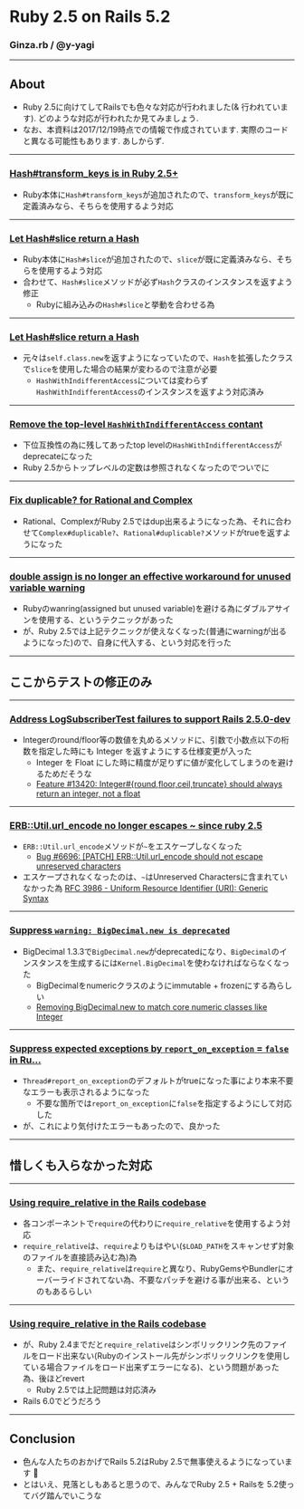 # Ruby 2.5 on Rails 5.2

### Ginza.rb / @y-yagi

---

## About

* Ruby 2.5に向けてしてRailsでも色々な対応が行われました(& 行われています). どのような対応が行われたか見てみましょう.
* なお、本資料は2017/12/19時点での情報で作成されています. 実際のコードと異なる可能性もあります. あしからず.

---

### [Hash#transform_keys is in Ruby 2.5+](https://github.com/rails/rails/commit/f213e926892020f9ab6c8974612c59e2ba959253)

* Ruby本体に`Hash#transform_keys`が追加されたので、`transform_keys`が既に定義済みなら、そちらを使用するよう対応

---

### [Let Hash#slice return a Hash](https://github.com/rails/rails/commit/01ae39660243bc5f0a986e20f9c9bff312b1b5f8)

* Ruby本体に`Hash#slice`が追加されたので、`slice`が既に定義済みなら、そちらを使用するよう対応
* 合わせて、`Hash#slice`メソッドが必ず`Hash`クラスのインスタンスを返すよう修正
  * Rubyに組み込みの`Hash#slice`と挙動を合わせる為

---

### [Let Hash#slice return a Hash](https://github.com/rails/rails/commit/01ae39660243bc5f0a986e20f9c9bff312b1b5f8)

* 元々は`self.class.new`を返すようになっていたので、`Hash`を拡張したクラスで`slice`を使用した場合の結果が変わるので注意が必要
  * `HashWithIndifferentAccess`については変わらず`HashWithIndifferentAccess`のインスタンスを返すよう対応済み

---

### [Remove the top-level `HashWithIndifferentAccess` contant](https://github.com/rails/rails/pull/27925)

* 下位互換性の為に残してあったtop levelの`HashWithIndifferentAccess`がdeprecateになった
* Ruby 2.5からトップレベルの定数は参照されなくなったのでついでに

---

### [Fix duplicable? for Rational and Complex](https://github.com/rails/rails/commit/7045e03dee2cda9af65bc8e51bddab79599f44cd)

* Rational、ComplexがRuby 2.5ではdup出来るようになった為、それに合わせて`Complex#duplicable?`、`Rational#duplicable?`メソッドがtrueを返すようになった

---

### [double assign is no longer an effective workaround for unused variable warning](https://github.com/rails/rails/commit/61f92f8bc5fa0b486fc56f249fa23f1102e79759)

* Rubyのwanring(assigned but unused variable)を避ける為にダブルアサインを使用する、というテクニックがあった
* が、Ruby 2.5では上記テクニックが使えなくなった(普通にwarningが出るようになった)ので、自身に代入する、という対応を行った

---

## ここからテストの修正のみ

---

### [Address LogSubscriberTest failures to support Rails 2.5.0-dev](https://github.com/rails/rails/pull/29089)

* Integerのround/floor等の数値を丸めるメソッドに、引数で小数点以下の桁数を指定した時にも Integer を返すようにする仕様変更が入った
  * Integer を Float にした時に精度が足りずに値が変化してしまうのを避けるためだそうな
  * [Feature \#13420: Integer\#\{round,floor,ceil,truncate\} should always return an integer, not a float](https://bugs.ruby-lang.org/issues/13420)

---

### [ERB::Util.url_encode no longer escapes ~ since ruby 2.5](https://github.com/rails/rails/commit/f8b5b4af843cb3107071c7d9fdc0d76bb43c47d6)

* `ERB::Util.url_encode`メソッドが`~`をエスケープしなくなった
  * [Bug \#6696: \[PATCH\] ERB::Util\.url\_encode should not escape unreserved characters](https://bugs.ruby-lang.org/issues/6696)
* エスケープされなくなったのは、`~`はUnreserved Charactersに含まれていなかった為
  [RFC 3986 \- Uniform Resource Identifier \(URI\): Generic Syntax](https://tools.ietf.org/html/rfc3986#section-2.3)

---

### [Suppress `warning: BigDecimal.new is deprecated`](https://github.com/rails/rails/commit/e4a6a23aa77185127ce9609777820fab14a689bb)

* BigDecimal 1.3.3で`BigDecimal.new`がdeprecatedになり、`BigDecimal`のインスタンスを生成するには`Kernel.BigDecimal`を使わなければならなくなった
  * BigDecimalをnumericクラスのようにimmutable + frozenにする為らしい
  * [Removing BigDecimal\.new to match core numeric classes like Integer](https://github.com/ruby/bigdecimal/issues/89)

---

### [Suppress expected exceptions by `report_on_exception` = `false` in Ru…](https://github.com/rails/rails/commit/1d3fe75649e9e5dd9efacb7a6a0d9e9d12b3df34)

* `Thread#report_on_exception`のデフォルトがtrueになった事により本来不要なエラーも表示されるようになった
  * 不要な箇所では`report_on_exception`に`false`を指定するようにして対応した
* が、これにより気付けたエラーもあったので、良かった

---

## 惜しくも入らなかった対応

---

### [Using require_relative in the Rails codebase](https://github.com/rails/rails/pull/29638)

* 各コンポーネントで`require`の代わりに`require_relative`を使用するよう対応
* `require_relative`は、`require`よりもはやい(`$LOAD_PATH`をスキャンせず対象のファイルを直接読み込む為)為
  * また、`require_relative`は`require`と異なり、RubyGemsやBundlerにオーバーライドされてない為、不要なパッチを避ける事が出来る、というのもあるらしい

---

### [Using require_relative in the Rails codebase](https://github.com/rails/rails/pull/29638)

* が、Ruby 2.4までだと`require_relative`はシンボリックリンク先のファイルをロード出来ない(Rubyのインストール先がシンボリックリンクを使用している場合ファイルをロード出来ずエラーになる)、という問題があった為、後ほどrevert
  * Ruby 2.5では上記問題は対応済み
* Rails 6.0でどうだろう

---

## Conclusion

* 色んな人たちのおかげでRails 5.2はRuby 2.5で無事使えるようになっています :pray:
* とはいえ、見落としもあると思うので、みんなでRuby 2.5 + Railsを 5.2使ってバグ踏んでいこうな
